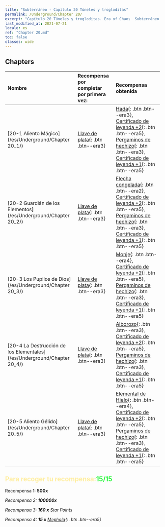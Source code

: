 ```yaml
---
title: "Subterráneo - Capítulo 20 Túneles y trogloditas"
permalink: /Underground/Chapter 20/
excerpt: "Capítulo 20 Túneles y trogloditas. Era of Chaos  Subterráneo - Capítulo 20. Túneles y trogloditas"
last_modified_at: 2021-07-21
locale: es
ref: "Chapter 20.md"
toc: false
classes: wide
---
```


## Chapters

  | Nombre |  Recompensa por completar por primera vez: | Recompensa obtenida |
  |:------------|:------------|:------------| 
  | [20-1 Aliento Mágico](/es/Underground/Chapter 20_1/) | [Llave de plata](/ItemsES/con_693/){: .btn .btn--era3} | [Hada](/ItemsES/unt_262/){: .btn .btn--era3}, [Certificado de leyenda +2](/ItemsES/mat_81/){: .btn .btn--era5}, [Pergaminos de hechizo](/ItemsES/con_694/){: .btn .btn--era3}, [Certificado de leyenda +1](/ItemsES/mat_74/){: .btn .btn--era5} |
  | [20-2 Guardián de los Elementos](/es/Underground/Chapter 20_2/) | [Llave de plata](/ItemsES/con_693/){: .btn .btn--era3} | [Flecha congelada](/ItemsES/her_431/){: .btn .btn--era2}, [Certificado de leyenda +2](/ItemsES/mat_81/){: .btn .btn--era5}, [Pergaminos de hechizo](/ItemsES/con_694/){: .btn .btn--era3}, [Certificado de leyenda +1](/ItemsES/mat_74/){: .btn .btn--era5} |
  | [20-3 Los Pupilos de Dios](/es/Underground/Chapter 20_3/) | [Llave de plata](/ItemsES/con_693/){: .btn .btn--era3} | [Monje](/ItemsES/unt_194/){: .btn .btn--era4}, [Certificado de leyenda +2](/ItemsES/mat_81/){: .btn .btn--era5}, [Pergaminos de hechizo](/ItemsES/con_694/){: .btn .btn--era3}, [Certificado de leyenda +1](/ItemsES/mat_74/){: .btn .btn--era5} |
  | [20-4 La Destrucción de los Elementales](/es/Underground/Chapter 20_4/) | [Llave de plata](/ItemsES/con_693/){: .btn .btn--era3} | [Alborozo](/ItemsES/her_424/){: .btn .btn--era3}, [Certificado de leyenda +2](/ItemsES/mat_81/){: .btn .btn--era5}, [Pergaminos de hechizo](/ItemsES/con_694/){: .btn .btn--era3}, [Certificado de leyenda +1](/ItemsES/mat_74/){: .btn .btn--era5} |
  | [20-5 Aliento Gélido](/es/Underground/Chapter 20_5/) | [Llave de plata](/ItemsES/con_693/){: .btn .btn--era3} | [Elemental de Hielo](/ItemsES/unt_264/){: .btn .btn--era4}, [Certificado de leyenda +2](/ItemsES/mat_81/){: .btn .btn--era5}, [Pergaminos de hechizo](/ItemsES/con_694/){: .btn .btn--era3}, [Certificado de leyenda +1](/ItemsES/mat_74/){: .btn .btn--era5} |


## <span style="color: #ffeea0">Para recoger tu recompensa:</span><span style="color: #27f73a">15/15</span>

 Recompensa 1:  **500x** <i class="fas fa-gem"/>

 Recompensa 2:  **100000x** <i class="fas fa-coins"/>

 Recompensa 3: **160 x** Star Points

 Recompensa 4: **15 x** [Mephala](/ItemsES/her_367/){: .btn .btn--era5}

